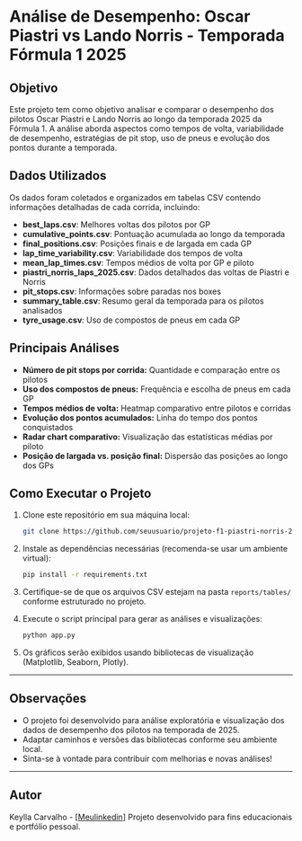 # Análise de Desempenho: Oscar Piastri vs Lando Norris - Temporada Fórmula 1 2025

## Objetivo

Este projeto tem como objetivo analisar e comparar o desempenho dos pilotos Oscar Piastri e Lando Norris ao longo da temporada 2025 da Fórmula 1. A análise aborda aspectos como tempos de volta, variabilidade de desempenho, estratégias de pit stop, uso de pneus e evolução dos pontos durante a temporada.

## Dados Utilizados

Os dados foram coletados e organizados em tabelas CSV contendo informações detalhadas de cada corrida, incluindo:

- **best_laps.csv**: Melhores voltas dos pilotos por GP
- **cumulative_points.csv**: Pontuação acumulada ao longo da temporada
- **final_positions.csv**: Posições finais e de largada em cada GP
- **lap_time_variability.csv**: Variabilidade dos tempos de volta
- **mean_lap_times.csv**: Tempos médios de volta por GP e piloto
- **piastri_norris_laps_2025.csv**: Dados detalhados das voltas de Piastri e Norris
- **pit_stops.csv**: Informações sobre paradas nos boxes
- **summary_table.csv**: Resumo geral da temporada para os pilotos analisados
- **tyre_usage.csv**: Uso de compostos de pneus em cada GP

## Principais Análises

- **Número de pit stops por corrida:** Quantidade e comparação entre os pilotos
- **Uso dos compostos de pneus:** Frequência e escolha de pneus em cada GP
- **Tempos médios de volta:** Heatmap comparativo entre pilotos e corridas
- **Evolução dos pontos acumulados:** Linha do tempo dos pontos conquistados
- **Radar chart comparativo:** Visualização das estatísticas médias por piloto
- **Posição de largada vs. posição final:** Dispersão das posições ao longo dos GPs

## Como Executar o Projeto

1. Clone este repositório em sua máquina local:
    ```bash
    git clone https://github.com/seuusuario/projeto-f1-piastri-norris-2025.git
    ```

2. Instale as dependências necessárias (recomenda-se usar um ambiente virtual):
    ```bash
    pip install -r requirements.txt
    ```

3. Certifique-se de que os arquivos CSV estejam na pasta `reports/tables/` conforme estruturado no projeto.

4. Execute o script principal para gerar as análises e visualizações:
    ```bash
    python app.py
    ```

5. Os gráficos serão exibidos usando bibliotecas de visualização (Matplotlib, Seaborn, Plotly).

---

## Observações

- O projeto foi desenvolvido para análise exploratória e visualização dos dados de desempenho dos pilotos na temporada de 2025.
- Adaptar caminhos e versões das bibliotecas conforme seu ambiente local.
- Sinta-se à vontade para contribuir com melhorias e novas análises!

---

## Autor

Keylla Carvalho - [[Meulinkedin](https://www.linkedin.com/in/keyllascarvalho/)]
Projeto desenvolvido para fins educacionais e portfólio pessoal.

